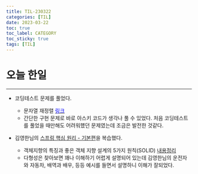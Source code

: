 ```yaml
---
title: TIL-230322
categories: [TIL]
date: 2023-03-22
toc: true
toc_label: CATEGORY
toc_sticky: true
tags: [TIL]
---
```



# 오늘 한일

---


- 코딩테스트 문제를 풀었다.
    - 문자열 재정렬 [<span style="color:blue">링크</span>](https://hstla.github.io/codingtest/%EB%AC%B8%EC%9E%90%EC%97%B4_%EC%9E%AC%EC%A0%95%EB%A0%AC/)
    - 간단한 구현 문제로 바로 아스키 코드가 생각나 풀 수 있었다. 처음 코딩테스트를 풀었을 때만해도 어려워헀던 문제였는데 조금은 발전한 것같다.


- 김영한님의 [스프링 핵심 원리 - 기본편](https://www.inflearn.com/course/%EC%8A%A4%ED%94%84%EB%A7%81-%ED%95%B5%EC%8B%AC-%EC%9B%90%EB%A6%AC-%EA%B8%B0%EB%B3%B8%ED%8E%B8/dashboard)을 복습했다.
    - 객체지향의 특징과 좋은 객체 지향 설계의 5가지 원칙(SOLID) [내용정리](https://hstla.github.io/springcore/1%EC%9E%A5_%EC%8A%A4%ED%94%84%EB%A7%81%EC%9D%84_%EC%93%B0%EB%8A%94_%EC%9D%B4%EC%9C%A0/)
    - 다형성은 찾아보면 꽤나 이해하기 어렵게 설명되어 있는데 김영한님의 운전자와 자동차, 배역과 배우, 등등 예시를 들면서 설명하니 이해가 잘되었다. 

